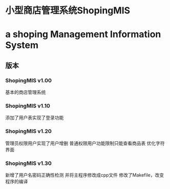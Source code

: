 # 小型商店管理系统ShopingMIS
# a shoping Management Information System
## 版本
### ShopingMIS v1.00 
基本的商店管理系统
### ShopingMIS v1.10
添加了用户表实现了登录功能
### ShopingMIS v1.20
管理员权限用户实现了用户增删
普通权限用户功能限制只能查看商品表
优化字符界面
### ShopingMIS v1.30
新增了用户名密码正确性检测
并将主程序修改成cpp文件
修改了Makefile，改变程序的编译
